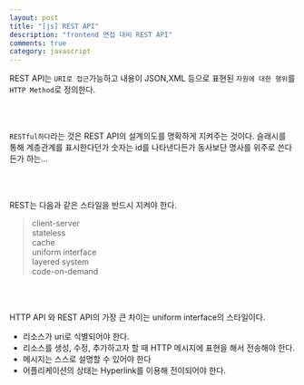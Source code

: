 ```yaml
---
layout: post
title: "[js] REST API"
description: "frontend 면접 대비 REST API"
comments: true
category: javascript
---
```


REST API는 `URI로 접근`가능하고 내용이 JSON,XML 등으로 표현된 `자원에 대한 행위`를 `HTTP Method`로 정의한다.

<br/><br/>

`RESTful하다`라는 것은 REST API의 설계의도를 명확하게 지켜주는 것이다. 슬래시를 통해 계층관계를 표시한다던가 숫자는 id를 나타낸다든가 동사보단 명사를 위주로 쓴다든가 하는...

<br/><br/>

REST는 다음과 같은 스타일을 반드시 지켜야 한다.

> client-server <br/>stateless <br/>cache <br/>uniform interface <br/>layered system <br/>code-on-demand

<br/><br/>

HTTP API 와 REST API의 가장 큰 차이는 uniform interface의 스타일이다.

- 리소스가 uri로 식별되어야 한다.
- 리소스를 생성, 수정, 추가하고자 할 때 HTTP 메시지에 표현을 해서 전송해야 한다.
- 메시지는 스스로 설명할 수 있어야 한다
- 어플리케이션의 상태는 Hyperlink를 이용해 전이되어야 한다.
